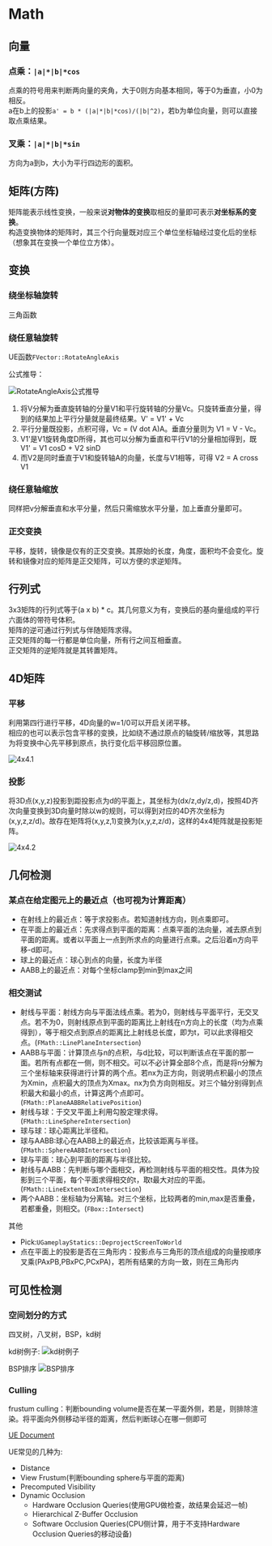 # Math

## 向量

### 点乘：`|a|*|b|*cos`

点乘的符号用来判断两向量的夹角，大于0则方向基本相同，等于0为垂直，小0为相反。  
a在b上的投影`a' = b * (|a|*|b|*cos)/(|b|^2)`，若b为单位向量，则可以直接取点乘结果。

### 叉乘：`|a|*|b|*sin`

方向为a到b，大小为平行四边形的面积。

## 矩阵(方阵)

矩阵能表示线性变换，一般来说**对物体的变换**取相反的量即可表示**对坐标系的变换**。  
构造变换物体的矩阵时，其三个行向量既对应三个单位坐标轴经过变化后的坐标（想象其在变换一个单位立方体）。

## 变换

### 绕坐标轴旋转

三角函数

### 绕任意轴旋转

UE函数`FVector::RotateAngleAxis`

公式推导：

![RotateAngleAxis公式推导](Image/RotateAngleAxis公式推导.png)

1. 将V分解为垂直旋转轴的分量V1和平行旋转轴的分量Vc。只旋转垂直分量，得到的结果加上平行分量就是最终结果。V' = V1' + Vc
2. 平行分量既投影，点积可得，Vc = (V dot A)A。垂直分量则为 V1 = V - Vc。
3. V1'是V1旋转角度D所得，其也可以分解为垂直和平行V1的分量相加得到，既 V1' = V1 cosD + V2 sinD
4. 而V2是同时垂直于V1和旋转轴A的向量，长度与V1相等，可得 V2 = A cross V1

### 绕任意轴缩放

同样把v分解垂直和水平分量，然后只需缩放水平分量，加上垂直分量即可。

### 正交变换

平移，旋转，镜像是仅有的正交变换。其原始的长度，角度，面积均不会变化。旋转和镜像对应的矩阵是正交矩阵，可以方便的求逆矩阵。

## 行列式

3x3矩阵的行列式等于(a x b) * c。其几何意义为有，变换后的基向量组成的平行六面体的带符号体积。  
矩阵的逆可通过行列式与伴随矩阵求得。  
正交矩阵的每一行都是单位向量，所有行之间互相垂直。  
正交矩阵的逆矩阵就是其转置矩阵。  

## 4D矩阵

### 平移

利用第四行进行平移，4D向量的w=1/0可以开启关闭平移。  
相应的也可以表示包含平移的变换，比如绕不通过原点的轴旋转/缩放等，其思路为将变换中心先平移到原点，执行变化后平移回原位置。

![4x4.1](Image/4x4Translation.png)

### 投影

将3D点(x,y,z)投影到距投影点为d的平面上，其坐标为(dx/z,dy/z,d)，按照4D齐次向量变换到3D向量时除以w的规则，可以得到对应的4D齐次坐标为(x,y,z,z/d)。故存在矩阵将(x,y,z,1)变换为(x,y,z,z/d)，这样的4x4矩阵就是投影矩阵。

![4x4.2](Image/4x4ProjectionSimple.png)

## 几何检测

### 某点在给定图元上的最近点（也可视为计算距离）

- 在射线上的最近点：等于求投影点。若知道射线方向，则点乘即可。
- 在平面上的最近点：先求得点到平面的距离：点乘平面的法向量，减去原点到平面的距离。或者以平面上一点到所求点的向量进行点乘。之后沿着n方向平移-d即可。
- 球上的最近点：球心到点的向量，长度为半径
- AABB上的最近点：对每个坐标clamp到min到max之间

### 相交测试

- 射线与平面：射线方向与平面法线点乘。若为0，则射线与平面平行，无交叉点。若不为0，则射线原点到平面的距离比上射线在n方向上的长度（均为点乘得到），等于相交点到原点的距离比上射线总长度，即为t，可以此求得相交点。(`FMath::LinePlaneIntersection`)
- AABB与平面：计算顶点与n的点积，与d比较，可以判断该点在平面的那一面。若所有点都在一侧，则不相交。可以不必计算全部8个点，而是将n分解为三个坐标轴来获得进行计算的两个点。若nx为正方向，则说明点积最小的顶点为Xmin，点积最大的顶点为Xmax。nx为负方向则相反。对三个轴分别得到点积最大和最小的点，计算这两个点即可。(`FMath::PlaneAABBRelativePosition`)
- 射线与球：于交叉平面上利用勾股定理求得。(`FMath::LineSphereIntersection`)
- 球与球：球心距离比半径和。
- 球与AABB:球心在AABB上的最近点，比较该距离与半径。(`FMath::SphereAABBIntersection`)
- 球与平面：球心到平面的距离与半径比较。
- 射线与AABB：先判断与哪个面相交，再检测射线与平面的相交性。具体为投影到三个平面，每个平面求得相交的t，取t最大对应的平面。(`FMath::LineExtentBoxIntersection`)
- 两个AABB：坐标轴为分离轴。对三个坐标，比较两者的min,max是否重叠，若都重叠，则相交。(`FBox::Intersect`)

其他

- Pick:`UGameplayStatics::DeprojectScreenToWorld`
- 点在平面上的投影是否在三角形内：投影点与三角形的顶点组成的向量按顺序叉乘(PAxPB,PBxPC,PCxPA)，若所有结果的方向一致，则在三角形内

## 可见性检测

### 空间划分的方式

四叉树，八叉树，BSP，kd树

kd树例子:
![kd树例子](Image/kd树例子.png)

BSP排序
![BSP排序](Image/BSP排序.png)

### Culling

frustum culling：判断bounding volume是否在某一平面外侧，若是，则排除渲染。将平面向外侧移动半径的距离，然后判断球心在哪一侧即可

[UE Document](https://docs.unrealengine.com/latest/en-US/visibility-and-occlusion-culling-in-unreal-engine/)

UE常见的几种为:

- Distance
- View Frustum(判断bounding sphere与平面的距离)
- Precomputed Visibility
- Dynamic Occlusion
  - Hardware Occlusion Queries(使用GPU做检查，故结果会延迟一帧)
  - Hierarchical Z-Buffer Occlusion
  - Software Occlusion Queries(CPU侧计算，用于不支持Hardware Occlusion Queries的移动设备)
